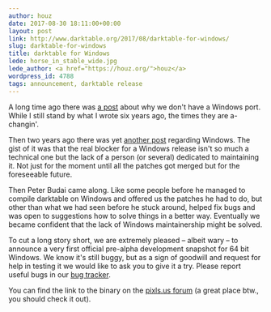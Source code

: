 ```yaml
---
author: houz
date: 2017-08-30 18:11:00+00:00
layout: post
link: http://www.darktable.org/2017/08/darktable-for-windows/
slug: darktable-for-windows
title: darktable for Windows
lede: horse_in_stable_wide.jpg
lede_author: <a href="https://houz.org/">houz</a>
wordpress_id: 4788
tags: announcement, darktable release
---
```


A long time ago there was [a post]({filename}/blog/2011-07-17-that-other-os/2011-07-17-that-other-os.md) about why we don't have a Windows port. While I still stand by what I wrote six years ago, the times they are a-changin'.

Then two years ago there was yet [another post]({filename}/blog/2015-07-13-why-dont-you-provide-a-windows-build/2015-07-13-why-dont-you-provide-a-windows-build.md) regarding Windows. The gist of it was that the real blocker for a Windows release isn't so much a technical one but the lack of a person (or several) dedicated to maintaining it. Not just for the moment until all the patches got merged but for the foreseeable future.

Then Peter Budai came along. Like some people before he managed to compile darktable on Windows and offered us the patches he had to do, but other than what we had seen before he stuck around, helped fix bugs and was open to suggestions how to solve things in a better way. Eventually we became confident that the lack of Windows maintainership might be solved.

To cut a long story short, we are extremely pleased&nbsp;– albeit wary&nbsp;– to announce a very first official pre-alpha development snapshot for 64 bit Windows. We know it's still buggy, but as a sign of goodwill and request for help in testing it we would like to ask you to give it a try. Please report useful bugs in our [bug tracker](https://redmine.darktable.org/projects/darktable/issues/new).

You can find the link to the binary on the [pixls.us forum](https://discuss.pixls.us/t/darktable-for-windows/4966) (a great place btw., you should check it out).
